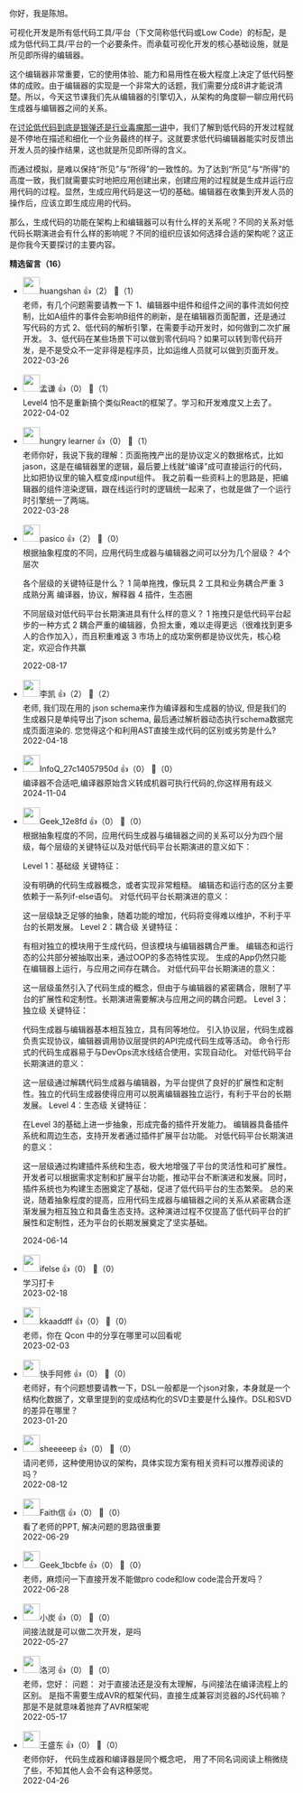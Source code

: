 你好，我是陈旭。

可视化开发是所有低代码工具/平台（下文简称低代码或Low Code）的标配，是成为低代码工具/平台的一个必要条件。而承载可视化开发的核心基础设施，就是所见即所得的编辑器。

这个编辑器非常重要，它的使用体验、能力和易用性在极大程度上决定了低代码整体的成败。由于编辑器的实现是一个非常大的话题，我们需要分成8讲才能说清楚。所以，今天这节课我们先从编辑器的引擎切入，从架构的角度聊一聊应用代码生成器与编辑器之间的关系。

在[讨论低代码到底是银弹还是行业毒瘤那一讲](https://time.geekbang.org/column/article/495328)中，我们了解到低代码的开发过程就是不停地在描述和细化一个业务最终的样子。这就要求低代码编辑器能实时反馈出开发人员的操作结果，这也就是所见即所得的含义。

而通过模拟，是难以保持“所见”与“所得”的一致性的。为了达到“所见”与“所得”的高度一致，我们就需要实时地把应用创建出来，创建应用的过程就是生成并运行应用代码的过程。显然，生成应用代码是这一切的基础。编辑器在收集到开发人员的操作后，应该立即生成应用的代码。

那么，生成代码的功能在架构上和编辑器可以有什么样的关系呢？不同的关系对低代码长期演进会有什么样的影响呢？不同的组织应该如何选择合适的架构呢？这正是你我今天要探讨的主要内容。
<div><strong>精选留言（16）</strong></div><ul>
<li><img src="https://static001.geekbang.org/account/avatar/00/18/bc/3e/82b7deca.jpg" width="30px"><span>huangshan</span> 👍（2） 💬（1）<div>老师，有几个问题需要请教一下
1、编辑器中组件和组件之间的事件流如何控制，比如A组件的事件会影响B组件的刷新，是在编辑器页面配置，还是通过写代码的方式
2、低代码的解析引擎，在需要手动开发时，如何做到二次扩展开发。
3、低代码在某些场景下可以做到零代码吗？如果可以转到零代码开发，是不是受众不一定非得是程序员，比如运维人员就可以做到页面开发。</div>2022-03-26</li><br/><li><img src="https://static001.geekbang.org/account/avatar/00/0f/ed/70/dafc8858.jpg" width="30px"><span>孟谦</span> 👍（0） 💬（1）<div>Level4 怕不是重新搞个类似React的框架了。学习和开发难度又上去了。</div>2022-04-02</li><br/><li><img src="https://static001.geekbang.org/account/avatar/00/11/f5/e9/e03655a1.jpg" width="30px"><span>hungry learner</span> 👍（0） 💬（1）<div>老师你好，我说下我的理解：页面拖拽产出的是协议定义的数据格式，比如jason，这是在编辑器里的逻辑，最后要上线就“编译”成可直接运行的代码，比如把协议里的输入框变成input组件。
我之前看一些资料上的思路是，把编辑器的组件渲染逻辑，跟在线运行时的逻辑统一起来了，也就是做了一个运行时引擎统一了两端。</div>2022-03-28</li><br/><li><img src="https://static001.geekbang.org/account/avatar/00/27/98/fb/aa63be6f.jpg" width="30px"><span>pasico</span> 👍（2） 💬（0）<div>根据抽象程度的不同，应用代码生成器与编辑器之间可以分为几个层级？
4个层次


各个层级的关键特征是什么？
1 简单拖拽，像玩具
2 工具和业务耦合严重
3 成熟分离 编译器，协议，解释器
4 插件，生态圈


不同层级对低代码平台长期演进具有什么样的意义？
1 拖拽只是低代码平台起步的一种方式
2 耦合严重的编辑器，负担太重，难以走得更远（很难找到更多人的合作加入），而且积重难返
3 市场上的成功案例都是协议优先，核心稳定，欢迎合作共赢</div>2022-08-17</li><br/><li><img src="https://static001.geekbang.org/account/avatar/00/14/ef/ed/90d0199d.jpg" width="30px"><span>李凯</span> 👍（2） 💬（2）<div>老师,  我们现在用的 json schema来作为编译器和生成器的协议, 但是我们的生成器只是单纯导出了json schema, 最后通过解析器动态执行schema数据完成页面渲染的. 您觉得这个和利用AST直接生成代码的区别或劣势是什么?</div>2022-04-18</li><br/><li><img src="https://thirdwx.qlogo.cn/mmopen/vi_32/DYAIOgq83epgqrqneY3HlSW5qb7Hul6rlGjqwxU52pnSlCDIH1skb073Ts7oo7H5egP4o93TzK11xjPJPLDMGw/132" width="30px"><span>InfoQ_27c14057950d</span> 👍（0） 💬（0）<div>编译器不合适吧,编译器原始含义转成机器可执行代码的,你这样用有歧义</div>2024-11-04</li><br/><li><img src="" width="30px"><span>Geek_12e8fd</span> 👍（0） 💬（0）<div>根据抽象程度的不同，应用代码生成器与编辑器之间的关系可以分为四个层级，每个层级的关键特征以及对低代码平台长期演进的意义如下：

Level 1：基础级
关键特征：

没有明确的代码生成器概念，或者实现非常粗糙。
编辑态和运行态的区分主要依赖于一系列if-else语句。
对低代码平台长期演进的意义：

这一层级缺乏足够的抽象，随着功能的增加，代码将变得难以维护，不利于平台的长期发展。
Level 2：耦合级
关键特征：

有相对独立的模块用于生成代码，但该模块与编辑器耦合严重。
编辑态和运行态的公共部分被抽取出来，通过OOP的多态特性实现。
生成的App仍然只能在编辑器上运行，与应用之间存在耦合。
对低代码平台长期演进的意义：

这一层级虽然引入了代码生成的概念，但由于与编辑器的紧密耦合，限制了平台的扩展性和定制性。长期演进需要解决与应用之间的耦合问题。
Level 3：独立级
关键特征：

代码生成器与编辑器基本相互独立，具有同等地位。
引入协议层，代码生成器负责实现协议，编辑器调用协议层提供的API完成代码生成等活动。
命令行形式的代码生成器易于与DevOps流水线结合使用，实现自动化。
对低代码平台长期演进的意义：

这一层级通过解耦代码生成器与编辑器，为平台提供了良好的扩展性和定制性。独立的代码生成器使得应用可以脱离编辑器独立运行，有利于平台的长期发展。
Level 4：生态级
关键特征：

在Level 3的基础上进一步抽象，形成完备的插件开发能力。
编辑器具备插件系统和周边生态，支持开发者通过插件扩展平台功能。
对低代码平台长期演进的意义：

这一层级通过构建插件系统和生态，极大地增强了平台的灵活性和可扩展性。开发者可以根据需求定制和扩展平台功能，推动平台不断演进和发展。同时，插件系统也为构建生态圈奠定了基础，促进了低代码平台的生态繁荣。
总的来说，随着抽象程度的提高，应用代码生成器与编辑器之间的关系从紧密耦合逐渐发展为相互独立和具备生态支持。这种演进过程不仅提高了低代码平台的扩展性和定制性，还为平台的长期发展奠定了坚实基础。</div>2024-06-14</li><br/><li><img src="https://static001.geekbang.org/account/avatar/00/26/eb/d7/90391376.jpg" width="30px"><span>ifelse</span> 👍（0） 💬（0）<div>学习打卡</div>2023-02-18</li><br/><li><img src="https://thirdwx.qlogo.cn/mmopen/vi_32/Q0j4TwGTfTK3dicRrv41vMfAxdlW2icmTyG3jicf5iaUTZUStUdG6bUKxK1YjIcY67ciaicCfmZ0hqJ035VBBh80N59w/132" width="30px"><span>kkaaddff</span> 👍（0） 💬（0）<div>老师，你在 Qcon 中的分享在哪里可以回看呢</div>2023-02-03</li><br/><li><img src="https://static001.geekbang.org/account/avatar/00/15/13/cd/a1429abe.jpg" width="30px"><span>快手阿修</span> 👍（0） 💬（0）<div>老师好，有个问题想要请教一下，DSL一般都是一个json对象，本身就是一个结构化数据了，文章里提到的变成结构化的SVD主要是什么操作。DSL和SVD的差异在哪里？</div>2023-01-20</li><br/><li><img src="https://static001.geekbang.org/account/avatar/00/14/73/56/9cfb1e43.jpg" width="30px"><span>sheeeeep</span> 👍（0） 💬（0）<div>请问老师，这种使用协议的架构，具体实现方案有相关资料可以推荐阅读的吗？</div>2022-08-12</li><br/><li><img src="https://static001.geekbang.org/account/avatar/00/1b/65/80/52161b2f.jpg" width="30px"><span>Faith信</span> 👍（0） 💬（0）<div>看了老师的PPT, 解决问题的思路很重要</div>2022-06-29</li><br/><li><img src="" width="30px"><span>Geek_1bcbfe</span> 👍（0） 💬（0）<div>老师，麻烦问一下直接开发不能做pro code和low code混合开发吗？</div>2022-06-28</li><br/><li><img src="https://static001.geekbang.org/account/avatar/00/10/ee/28/c04a0c83.jpg" width="30px"><span>小炭</span> 👍（0） 💬（0）<div>间接法就是可以做二次开发，是吗</div>2022-05-27</li><br/><li><img src="https://static001.geekbang.org/account/avatar/00/11/7d/f7/2fe4c1a1.jpg" width="30px"><span>洛河</span> 👍（0） 💬（0）<div>老师，您好：
问题： 对于直接法还是没有太理解，与间接法在编译流程上的区别。 是指不需要生成AVR的框架代码，直接生成兼容浏览器的JS代码嘛？那是不是就意味着抛弃了AVR框架呢</div>2022-05-17</li><br/><li><img src="https://static001.geekbang.org/account/avatar/00/24/cf/60/5adef06a.jpg" width="30px"><span>王盛东</span> 👍（0） 💬（0）<div>老师你好， 代码生成器和编译器是同个概念吧， 用了不同名词阅读上稍微绕了些，不知其他人会不会有这种感觉。</div>2022-04-26</li><br/>
</ul>